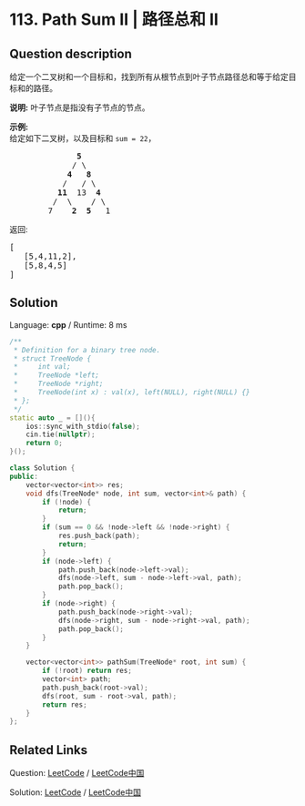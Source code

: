 # 113. Path Sum II | 路径总和 II

## Question description

<!--If you want to use the English description, use <p>Given a binary tree and a sum, find all root-to-leaf paths where each path&#39;s sum equals the given sum.</p>

<p><strong>Note:</strong>&nbsp;A leaf is a node with no children.</p>

<p><strong>Example:</strong></p>

<p>Given the below binary tree and <code>sum = 22</code>,</p>

<pre>
      <strong>5</strong>
     <strong>/ \</strong>
    <strong>4   8</strong>
   <strong>/</strong>   / <strong>\</strong>
  <strong>11</strong>  13  <strong>4</strong>
 /  <strong>\</strong>    <strong>/</strong> \
7    <strong>2</strong>  <strong>5</strong>   1
</pre>

<p>Return:</p>

<pre>
[
   [5,4,11,2],
   [5,8,4,5]
]
</pre>
 instead-->
<p>给定一个二叉树和一个目标和，找到所有从根节点到叶子节点路径总和等于给定目标和的路径。</p>

<p><strong>说明:</strong>&nbsp;叶子节点是指没有子节点的节点。</p>

<p><strong>示例:</strong><br>
给定如下二叉树，以及目标和&nbsp;<code>sum = 22</code>，</p>

<pre>              <strong>5</strong>
             / \
            <strong>4</strong>   <strong>8</strong>
           /   / \
          <strong>11</strong>  13  <strong>4</strong>
         /  \    / \
        7    <strong>2</strong>  <strong>5</strong>   1
</pre>

<p>返回:</p>

<pre>[
   [5,4,11,2],
   [5,8,4,5]
]
</pre>




## Solution

Language: **cpp**  /  Runtime: 8 ms

```cpp
/**
 * Definition for a binary tree node.
 * struct TreeNode {
 *     int val;
 *     TreeNode *left;
 *     TreeNode *right;
 *     TreeNode(int x) : val(x), left(NULL), right(NULL) {}
 * };
 */
static auto _ = [](){
    ios::sync_with_stdio(false);
    cin.tie(nullptr);
    return 0;
}();

class Solution {
public:
    vector<vector<int>> res;
    void dfs(TreeNode* node, int sum, vector<int>& path) {
        if (!node) {
            return;
        }
        if (sum == 0 && !node->left && !node->right) {
            res.push_back(path);
            return;
        }
        if (node->left) {
            path.push_back(node->left->val);
            dfs(node->left, sum - node->left->val, path);
            path.pop_back();
        }
        if (node->right) {
            path.push_back(node->right->val);
            dfs(node->right, sum - node->right->val, path);
            path.pop_back();
        }
    }

    vector<vector<int>> pathSum(TreeNode* root, int sum) {
        if (!root) return res;
        vector<int> path;
        path.push_back(root->val);
        dfs(root, sum - root->val, path);
        return res;
    }
};
```



## Related Links

Question: [LeetCode](https://leetcode.com/problems/path-sum-ii/description/)  /  [LeetCode中国](https://leetcode-cn.com/problems/path-sum-ii/description/)

Solution: [LeetCode](https://leetcode.com/articles/path-sum-ii/)  /  [LeetCode中国](https://leetcode-cn.com/articles/path-sum-ii/)